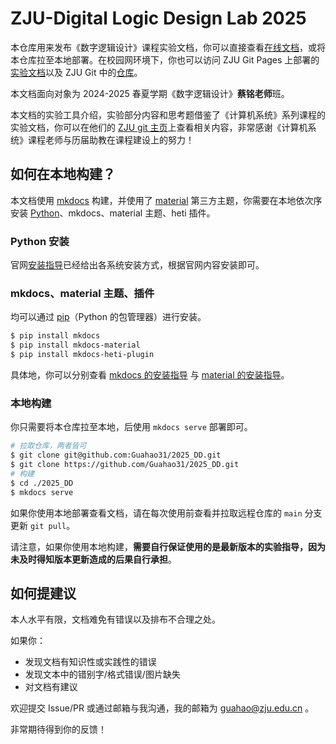 # ZJU-Digital Logic Design Lab 2025

本仓库用来发布《数字逻辑设计》课程实验文档，你可以直接查看[在线文档](https://guahao31.github.io/2025_DD)，或将本仓库拉至本地部署。在校园网环境下，你也可以访问 ZJU Git Pages 上部署的[实验文档](http://3200105455.pages.zjusct.io/2025_dd)以及 ZJU Git 中的[仓库](https://git.zju.edu.cn/3200105455/2025_dd)。

本文档面向对象为 2024-2025 春夏学期《数字逻辑设计》**蔡铭老师**班。

本文档的实验工具介绍，实验部分内容和思考题借鉴了《计算机系统》系列课程的实验文档，你可以在他们的 [ZJU git 主页](https://git.zju.edu.cn/zju-sys)上查看相关内容，非常感谢《计算机系统》课程老师与历届助教在课程建设上的努力！

## 如何在本地构建？

本文档使用 [mkdocs](https://www.mkdocs.org/) 构建，并使用了 [material](https://squidfunk.github.io/mkdocs-material/) 第三方主题，你需要在本地依次序安装 [Python](https://python.org)、mkdocs、material 主题、heti 插件。

### Python 安装

官网[安装指导](https://wiki.python.org/moin/BeginnersGuide/Download)已经给出各系统安装方式，根据官网内容安装即可。

### mkdocs、material 主题、插件

均可以通过 [pip](https://pypi.org/project/pip/)（Python 的包管理器）进行安装。

```bash
$ pip install mkdocs
$ pip install mkdocs-material
$ pip install mkdocs-heti-plugin
```

具体地，你可以分别查看 [mkdocs 的安装指导](https://www.mkdocs.org/getting-started/#installation) 与 [material 的安装指导](https://squidfunk.github.io/mkdocs-material/getting-started/#installation)。

### 本地构建

你只需要将本仓库拉至本地，后使用 `mkdocs serve` 部署即可。

```bash
# 拉取仓库，两者皆可
$ git clone git@github.com:Guahao31/2025_DD.git
$ git clone https://github.com/Guahao31/2025_DD.git
# 构建
$ cd ./2025_DD
$ mkdocs serve
```

如果你使用本地部署查看文档，请在每次使用前查看并拉取远程仓库的 `main` 分支更新 `git pull`。

请注意，如果你使用本地构建，**需要自行保证使用的是最新版本的实验指导，因为未及时得知版本更新造成的后果自行承担**。

## 如何提建议

本人水平有限，文档难免有错误以及排布不合理之处。

如果你：

* 发现文档有知识性或实践性的错误
* 发现文本中的错别字/格式错误/图片缺失
* 对文档有建议

欢迎提交 Issue/PR 或通过邮箱与我沟通，我的邮箱为 guahao@zju.edu.cn 。

非常期待得到你的反馈！
